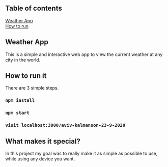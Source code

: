 ## Table of contents
[Weather App](#weatherApp)  
[How to run](#run)  

## Weather App
This is a simple and interactive web app to view the current weather at any city in the world. 
<a name="weatherApp"/>

## How to run it
There are 3 simple steps.

### `npm install`

### `npm start`

### `visit localhost:3000/aviv-kalmanson-23-9-2020`
<a name="run"/>



## What makes it special?

In this project my goal was to really make it as simple as possible to use, while using any device you want.
